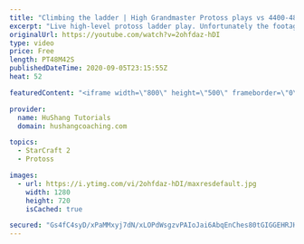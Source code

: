 ```yaml
---
title: "Climbing the ladder | High Grandmaster Protoss plays vs 4400-4800 players"
excerpt: "Live high-level protoss ladder play. Unfortunately the footage came out quite choppy at some points and I was considering just not posting today, but I will post it anyways in case a few of you want to watch still. I'm trying to figure out what the cause of the lag is and hopefully I can get some cleaner"
originalUrl: https://youtube.com/watch?v=2ohfdaz-hDI
type: video
price: Free
length: PT48M42S
publishedDateTime: 2020-09-05T23:15:55Z
heat: 52

featuredContent: "<iframe width=\"800\" height=\"500\" frameborder=\"0\" src=\"https://www.youtube.com/embed/2ohfdaz-hDI\" allow=\"accelerometer; autoplay; encrypted-media; gyroscope; picture-in-picture\" allowfullscreen></iframe>"

provider:
  name: HuShang Tutorials
  domain: hushangcoaching.com

topics:
  - StarCraft 2
  - Protoss

images:
  - url: https://i.ytimg.com/vi/2ohfdaz-hDI/maxresdefault.jpg
    width: 1280
    height: 720
    isCached: true

secured: "Gs4fC4syD/xPaMMxyj7dN/xLOPdWsgzvPAIoJai6AbqEnChes80tGIGGEHRJH0VX67QH5LhgQ2Gh0QIPBZ4mMtoJXAPUf30G36sN16aGtGyyiyRlsSQNeAsI0g4kV9k5TdIugZOXxcPWsZD3g8NS/0r9t3Oaf+tT2OZ+rjn1lO2QxigMyhKA9eKYi5igegZ/pkIuWCCoEPi1os3Q2I/eT1rvh4WRvBTdqHsl9vO9LWUNx6r/ndABn/nfK9XqsMYO5AqepKJjUQQfnwgz5MOfaoIK38O2SiLqaQv1i70JYCtPXvh0efUyLkLhmJcO3ey24ZEJwBvM12Q7H2h3Z6dsfTGUhwpIekcM2gL1oDM9VBGvcJ57KPoFU31h6f3y1wvi06RU/yq1W8X/T7WNYhefA3xbOZGigpr/V8yl0CRrEuA=;93K/bT+6DH/9Fl9syV/QoA=="
---
```



